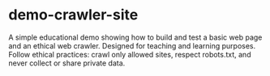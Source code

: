 # demo-crawler-site
A simple educational demo showing how to build and test a basic web page and an ethical web crawler. Designed for teaching and learning purposes. Follow ethical practices: crawl only allowed sites, respect robots.txt, and never collect or share private data.
